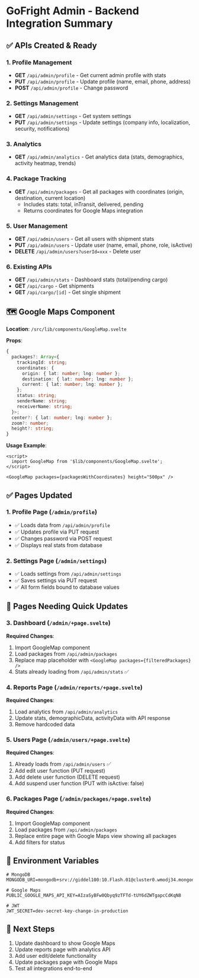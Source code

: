 # GoFright Admin - Backend Integration Summary

## ✅ APIs Created & Ready

### 1. Profile Management
- **GET** `/api/admin/profile` - Get current admin profile with stats
- **PUT** `/api/admin/profile` - Update profile (name, email, phone, address)
- **POST** `/api/admin/profile` - Change password

### 2. Settings Management
- **GET** `/api/admin/settings` - Get system settings
- **PUT** `/api/admin/settings` - Update settings (company info, localization, security, notifications)

### 3. Analytics
- **GET** `/api/admin/analytics` - Get analytics data (stats, demographics, activity heatmap, trends)

### 4. Package Tracking
- **GET** `/api/admin/packages` - Get all packages with coordinates (origin, destination, current location)
  - Includes stats: total, inTransit, delivered, pending
  - Returns coordinates for Google Maps integration

### 5. User Management
- **GET** `/api/admin/users` - Get all users with shipment stats
- **PUT** `/api/admin/users` - Update user (name, email, phone, role, isActive)
- **DELETE** `/api/admin/users?userId=xxx` - Delete user

### 6. Existing APIs
- **GET** `/api/admin/stats` - Dashboard stats (total/pending cargo)
- **GET** `/api/cargo` - Get shipments
- **GET** `/api/cargo/[id]` - Get single shipment

## 🗺️ Google Maps Component

**Location**: `/src/lib/components/GoogleMap.svelte`

**Props**:
```typescript
{
  packages?: Array<{
    trackingId: string;
    coordinates: {
      origin: { lat: number; lng: number };
      destination: { lat: number; lng: number };
      current: { lat: number; lng: number };
    };
    status: string;
    senderName: string;
    receiverName: string;
  }>;
  center?: { lat: number; lng: number };
  zoom?: number;
  height?: string;
}
```

**Usage Example**:
```svelte
<script>
  import GoogleMap from '$lib/components/GoogleMap.svelte';
</script>

<GoogleMap packages={packagesWithCoordinates} height="500px" />
```

## ✅ Pages Updated

### 1. Profile Page (`/admin/profile`)
- ✅ Loads data from `/api/admin/profile`
- ✅ Updates profile via PUT request
- ✅ Changes password via POST request
- ✅ Displays real stats from database

### 2. Settings Page (`/admin/settings`)
- ✅ Loads settings from `/api/admin/settings`
- ✅ Saves settings via PUT request
- ✅ All form fields bound to database values

## 🔄 Pages Needing Quick Updates

### 3. Dashboard (`/admin/+page.svelte`)
**Required Changes**:
1. Import GoogleMap component
2. Load packages from `/api/admin/packages`
3. Replace map placeholder with `<GoogleMap packages={filteredPackages} />`
4. Stats already loading from `/api/admin/stats` ✅

### 4. Reports Page (`/admin/reports/+page.svelte`)
**Required Changes**:
1. Load analytics from `/api/admin/analytics`
2. Update stats, demographicData, activityData with API response
3. Remove hardcoded data

### 5. Users Page (`/admin/users/+page.svelte`)
**Required Changes**:
1. Already loads from `/api/admin/users` ✅
2. Add edit user function (PUT request)
3. Add delete user function (DELETE request)
4. Add suspend user function (PUT with isActive: false)

### 6. Packages Page (`/admin/packages/+page.svelte`)
**Required Changes**:
1. Import GoogleMap component
2. Load packages from `/api/admin/packages`
3. Replace entire page with Google Maps view showing all packages
4. Add filters for status

## 🔑 Environment Variables

```env
# MongoDB
MONGODB_URI=mongodb+srv://giddel100:10.Flash.01@cluster0.wmodj34.mongodb.net/gofright

# Google Maps
PUBLIC_GOOGLE_MAPS_API_KEY=AIzaSyBFw0Qbyq9zTFTd-tUY6dZWTgapcCdKqN8

# JWT
JWT_SECRET=dev-secret-key-change-in-production
```

## 🎯 Next Steps

1. Update dashboard to show Google Maps
2. Update reports page with analytics API
3. Add user edit/delete functionality
4. Update packages page with Google Maps
5. Test all integrations end-to-end
